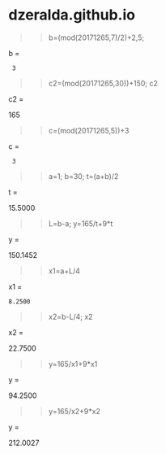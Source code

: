 # dzeralda.github.io
>> b=(mod(20171265,7)/2)+2,5;

b =

     3

>> c2=(mod(20171265,30))+150;
>> c2

c2 =

   165

>> c=(mod(20171265,5))+3

c =

     3

>> a=1;
>> b=30;
>> t=(a+b)/2

t =

   15.5000

>> L=b-a;
>> y=165/t+9*t

y =

  150.1452

>> x1=a+L/4

x1 =

    8.2500

>> x2=b-L/4;
>> x2

x2 =

   22.7500

>> y=165/x1+9*x1

y =

   94.2500

>> y=165/x2+9*x2

y =

  212.0027

>> 
